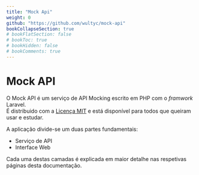 ```yaml
---
title: "Mock Api"
weight: 0
github: "https://github.com/wultyc/mock-api"
bookCollapseSection: true
# bookFlatSection: false
# bookToc: true
# bookHidden: false
# bookComments: true
---
```

# Mock API
O Mock API é um serviço de API Mocking escrito em PHP com o *framwork* Laravel.  
É distribuido com a [Licença MIT](https://github.com/Wultyc/mock-api/blob/master/LICENSE) e está disponível para todos que queiram usar e estudar.  

A aplicação divide-se um duas partes fundamentais:
* Serviço de API
* Interface Web

Cada uma destas camadas é explicada em maior detalhe nas respetivas páginas desta documentação.
